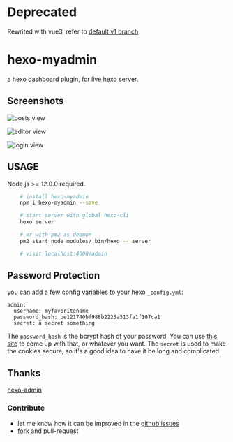 # Deprecated

Rewrited with vue3, refer to [default v1 branch](https://github.com/thesadabc/hexo-myadmin)

# hexo-myadmin

a hexo dashboard plugin, for live hexo server.

## Screenshots

![posts view](doc/post.jpeg?raw=true)

![editor view](doc/edit.jpeg?raw=true)

![login view](doc/login.jpeg?raw=true)


## USAGE

Node.js >= 12.0.0 required.

```bash
    # install hexo-myadmin
    npm i hexo-myadmin --save

    # start server with global hexo-cli
    hexo server

    # or with pm2 as deamon
    pm2 start node_modules/.bin/hexo -- server

    # visit localhost:4000/admin

```


## Password Protection

you can add a few config variables to your hexo `_config.yml`:

```
admin:
  username: myfavoritename
  password_hash: be121740bf988b2225a313fa1f107ca1
  secret: a secret something
```

The `password_hash` is the bcrypt hash of your password. You can use [this
site](https://www.bcrypt-generator.com/) to come up with that, or whatever you
want. The `secret` is used to make the cookies secure, so it's a good idea to
have it be long and complicated.

## Thanks

[hexo-admin](https://www.npmjs.com/hexo-admin)

### Contribute
- let me know how it can be improved in the [github issues](https://github.com/thesadabc/hexo-myadmin/issues)
- [fork](https://github.com/thesadabc/hexo-myadmin) and pull-request
